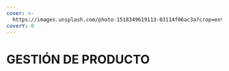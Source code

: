 ```yaml
---
cover: >-
  https://images.unsplash.com/photo-1518349619113-03114f06ac3a?crop=entropy&cs=srgb&fm=jpg&ixid=M3wxOTcwMjR8MHwxfHNlYXJjaHw5fHxwb3N0JTIwaXQlMjB3YWxsfGVufDB8fHx8MTcwMjA4MTI5NXww&ixlib=rb-4.0.3&q=85
coverY: 0
---
```


# GESTIÓN DE PRODUCTO

